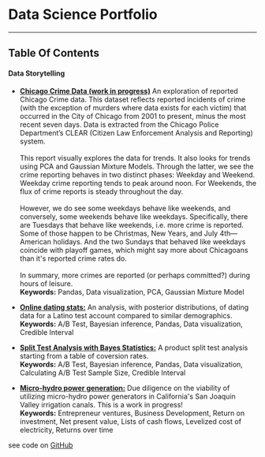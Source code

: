 # Data Science Portfolio
------
## Table Of Contents

#### Data Storytelling

* [**Chicago Crime Data (work in progress)**](https://caheredia.github.io/chicago_crime_data/build/html/index.html) An exploration of reported Chicago Crime data. This dataset reflects reported incidents of crime (with the exception of murders where data exists for each victim) that occurred in the City of Chicago from 2001 to present, minus the most recent seven days. Data is extracted from the Chicago Police Department’s CLEAR (Citizen Law Enforcement Analysis and Reporting) system. <br /><br />This report visually explores the data for trends. It also looks for trends using PCA and Gaussian Mixture Models. Through the latter, we see the crime reporting behaves in two distinct phases: Weekday and Weekend. Weekday crime reporting tends to peak around noon. For Weekends, the flux of crime reports is steady throughout the day. <br /><br />However, we do see some weekdays behave like weekends, and conversely, some weekends behave like weekdays. Specifically, there are Tuesdays that behave like weekends, i.e. more crime is reported. Some of those happen to be Christmas, New Years, and July 4th—American holidays. And the two Sundays that behaved like weekdays coincide with playoff games, which might say more about Chicagoans than it's reported crime rates do.<br /><br />In summary, more crimes are reported (or perhaps committed?) during hours of leisure. 
<br />  **Keywords:** Pandas, Data visualization, PCA, Gaussian Mixture Model

* [**Online dating stats:**](/okc/2017-8-21_ch_okc_response_data_bayes.md) An analysis, with posterior distributions, of dating data for a Latino test account compared to similar demographics.  <br />  **Keywords:** A/B Test, Bayesian inference, Pandas, Data visualization, Credible Interval

* [**Split Test Analysis with Bayes Statistics:**](https://nbviewer.jupyter.org/github/caheredia/Data_Science_Portfolio/blob/master/Galvanize/deliver/q3-Copy1.ipynb#Loading-data) A product split test analysis starting from a table of coversion rates. <br />  **Keywords:** A/B Test, Bayesian inference, Pandas, Data visualization, Calculating A/B Test Sample Size, Credible Interval 

* [**Micro-hydro power generation:**](/hydro/2017-10-6_ch_micro_hydro_roi.md) Due diligence on the viability of utilizing micro-hydro power generators in California's San Joaquin Valley irrigation canals. This is a work in progress! <br />  **Keywords:** Entrepreneur ventures, Business Development, Return on investment, Net present value, Lists of cash flows, Levelized cost of electricity, Returns over time

see code on [GitHub](https://github.com/caheredia)
